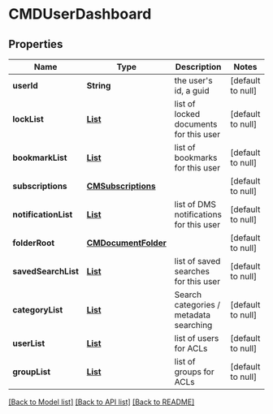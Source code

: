 # CMDUserDashboard
## Properties

| Name | Type | Description | Notes |
|------------ | ------------- | ------------- | -------------|
| **userId** | **String** | the user&#39;s id, a guid | [default to null] |
| **lockList** | [**List**](CMDocument.md) | list of locked documents for this user | [default to null] |
| **bookmarkList** | [**List**](CMDocumentBookmark.md) | list of bookmarks for this user | [default to null] |
| **subscriptions** | [**CMSubscriptions**](CMSubscriptions.md) |  | [default to null] |
| **notificationList** | [**List**](CMUserNotification.md) | list of DMS notifications for this user | [default to null] |
| **folderRoot** | [**CMDocumentFolder**](CMDocumentFolder.md) |  | [default to null] |
| **savedSearchList** | [**List**](CMSavedSearch.md) | list of saved searches for this user | [default to null] |
| **categoryList** | [**List**](SearchCategory.md) | Search categories / metadata searching | [default to null] |
| **userList** | [**List**](CMUser.md) | list of users for ACLs | [default to null] |
| **groupList** | [**List**](CMGroup.md) | list of groups for ACLs | [default to null] |

[[Back to Model list]](../README.md#documentation-for-models) [[Back to API list]](../README.md#documentation-for-api-endpoints) [[Back to README]](../README.md)

